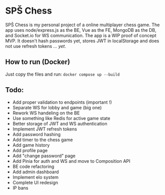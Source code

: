 # SPŠ Chess

SPŠ Chess is my personal project of a online multiplayer chess game.
The app uses node/express.js as the BE, Vue as the FE, MongoDB as the DB, and Socket.io for WS communication. 
The app is a WIP proof of concept MVP. It doesn't hash passwords yet, stores JWT in localStorage and does not use refresh tokens *... yet*.

## How to run (Docker)

Just copy the files and run: `docker compose up --build`

## Todo:
* Add proper validation to endpoints (important !)
* Separate WS for lobby and game (big one)
* Rework WS handeling on the BE
* Use something like Redis for active game state
* Better storage of JWT and WS authentication
* Implement JWT refresh tokens
* Add password hashing
* Add timer to the chess game
* Add game history
* Add profile page
* Add "change password" page
* Add Pinia for auth and WS and move to Composition API
* BE code refactoring
* Add admin dashboard
* Implement elo system
* Complete UI redesign
* IP bans
